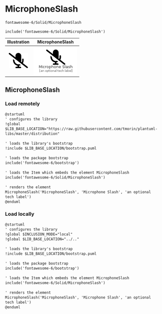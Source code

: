 # MicrophoneSlash


```text
fontawesome-6/Solid/MicrophoneSlash
```

```text
include('fontawesome-6/Solid/MicrophoneSlash')
```



| Illustration | MicrophoneSlash |
| :---: | :---: |
| ![illustration for Illustration](../../fontawesome-6/Solid/MicrophoneSlash.png) | ![illustration for MicrophoneSlash](../../fontawesome-6/Solid/MicrophoneSlash.Local.png) |




## MicrophoneSlash

### Load remotely
```plantuml
@startuml
' configures the library
!global $LIB_BASE_LOCATION="https://raw.githubusercontent.com/tmorin/plantuml-libs/master/distribution"

' loads the library's bootstrap
!include $LIB_BASE_LOCATION/bootstrap.puml

' loads the package bootstrap
include('fontawesome-6/bootstrap')

' loads the Item which embeds the element MicrophoneSlash
include('fontawesome-6/Solid/MicrophoneSlash')

' renders the element
MicrophoneSlash('MicrophoneSlash', 'Microphone Slash', 'an optional tech label')
@enduml
```

### Load locally
```plantuml
@startuml
' configures the library
!global $INCLUSION_MODE="local"
!global $LIB_BASE_LOCATION="../.."

' loads the library's bootstrap
!include $LIB_BASE_LOCATION/bootstrap.puml

' loads the package bootstrap
include('fontawesome-6/bootstrap')

' loads the Item which embeds the element MicrophoneSlash
include('fontawesome-6/Solid/MicrophoneSlash')

' renders the element
MicrophoneSlash('MicrophoneSlash', 'Microphone Slash', 'an optional tech label')
@enduml
```

